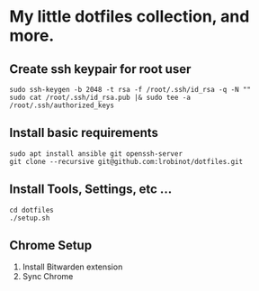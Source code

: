 # My little dotfiles collection, and more.

## Create ssh keypair for root user

```
sudo ssh-keygen -b 2048 -t rsa -f /root/.ssh/id_rsa -q -N ""
sudo cat /root/.ssh/id_rsa.pub |& sudo tee -a /root/.ssh/authorized_keys
```

## Install basic requirements

```
sudo apt install ansible git openssh-server
git clone --recursive git@github.com:lrobinot/dotfiles.git
```

## Install Tools, Settings, etc ...

```
cd dotfiles
./setup.sh
```

## Chrome Setup

1. Install Bitwarden extension
2. Sync Chrome
